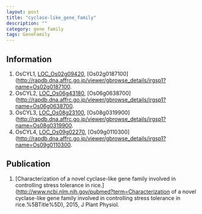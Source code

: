 ```yaml
---
layout: post
title: "cyclase-like_gene_family"
description: ""
category: gene family
tags: GeneFamily
---
```


## Information
1. OsCYL1, [LOC_Os02g09420](http://rice.plantbiology.msu.edu/cgi-bin/ORF_infopage.cgi?orf=LOC_Os02g09420), [Os02g0187100](http://rapdb.dna.affrc.go.jp/viewer/gbrowse_details/irgsp1?name=Os02g0187100.
2. OsCYL2, [LOC_Os06g43180](http://rice.plantbiology.msu.edu/cgi-bin/ORF_infopage.cgi?orf=LOC_Os06g43180), [Os06g0638700](http://rapdb.dna.affrc.go.jp/viewer/gbrowse_details/irgsp1?name=Os06g0638700.
3. OsCYL3, [LOC_Os08g23100](http://rice.plantbiology.msu.edu/cgi-bin/ORF_infopage.cgi?orf=LOC_Os08g23100), [Os08g0319900](http://rapdb.dna.affrc.go.jp/viewer/gbrowse_details/irgsp1?name=Os08g0319900.
4. OsCYL4, [LOC_Os09g02270](http://rice.plantbiology.msu.edu/cgi-bin/ORF_infopage.cgi?orf=LOC_Os09g02270), [Os09g0110300](http://rapdb.dna.affrc.go.jp/viewer/gbrowse_details/irgsp1?name=Os09g0110300.

## Publication
1. [Characterization of a novel cyclase-like gene family involved in controlling stress tolerance in rice.](http://www.ncbi.nlm.nih.gov/pubmed?term=Characterization of a novel cyclase-like gene family involved in controlling stress tolerance in rice.%5BTitle%5D), 2015, J Plant Physiol.


